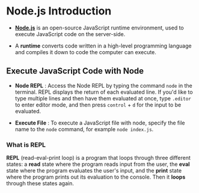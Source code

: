 # Node.js Introduction

- [**Node.js**](https://nodejs.org/en) is an open-source JavaScript runtime environment, used to execute JavaScript code on the server-side.

- A **runtime** converts code written in a high-level programming language and compiles it down to code the computer can execute.

## Execute JavaScript Code with Node

- **Node REPL** : Access the Node REPL by typing the command `node` in the terminal. REPL displays the return of each evaluated line. If you'd like to type multiple lines and then have them evaluated at once, type `.editor` to enter editor mode, and then press `control` + `d` for the input to be evaluated.

- **Execute File** : To execute a JavaScript file with node, specify the file name to the `node` command, for example `node index.js`.

### What is REPL

**REPL** (read-eval-print loop) is a program that loops through three different states: a **read** state where the program reads input from the user, the **eval** state where the program evaluates the user's input, and the **print** state where the program prints out its evaluation to the console. Then it **loops** through these states again.
